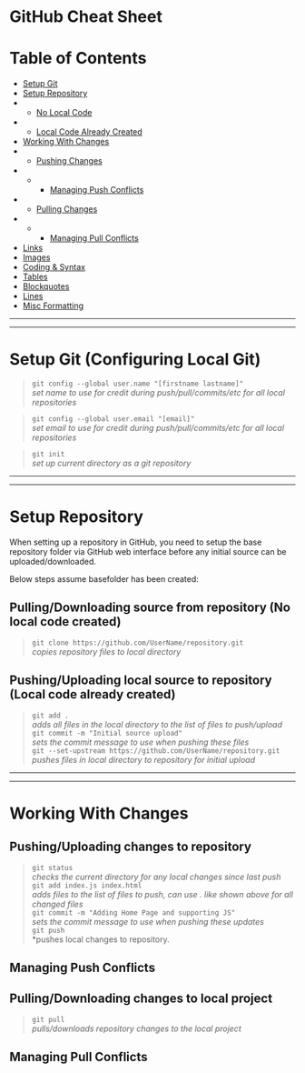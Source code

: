 # GitHub Cheat Sheet

# Table of Contents
* [Setup Git](#Setup-Git)
* [Setup Repository](#Setup-Repository)
* * [No Local Code](#Pulling/Downloading-source-from-repository-(No-local-code-created))
* * [Local Code Already Created](#Pushing/Uploading-local-source-to-repository-(Local-code-already-created))
* [Working With Changes](#Working-With-Changes)
* * [Pushing Changes](#Pushing/Uploading-changes-to-repository)
* * * [Managing Push Conflicts](#Managing-Push-Conflicts)
* * [Pulling Changes](#Pulling/Donwloanding-changes-to-local-project)
* * * [Managing Pull Conflicts](#Managing-Pull-Conflicts)
* [Links](#Links)
* [Images](#Images)
* [Coding & Syntax](#Coding=&-Syntax)
* [Tables](#Tables)
* [Blockquotes](#Blockquotes)
* [Lines](#Lines)
* [Misc Formatting](#Misc-Formatting)

***
***
# Setup Git (Configuring Local Git)
> `git config --global user.name "[firstname lastname]"`  
> *set name to use for credit during push/pull/commits/etc for all local repositories*  

> `git config --global user.email "[email]"`  
> *set email to use for credit during push/pull/commits/etc for all local repositories*

> `git init`  
> *set up current directory as a git repository*

***
***
# Setup Repository
When setting up a repository in GitHub, you need to setup the base repository folder via GitHub web interface before any initial source can be uploaded/downloaded.  

Below steps assume basefolder has been created:  
## Pulling/Downloading source from repository (No local code created)
> `git clone https://github.com/UserName/repository.git`  
> *copies repository files to local directory*

## Pushing/Uploading local source to repository (Local code already created)
> `git add .`  
> *adds all files in the local directory to the list of files to push/upload*  
> `git commit -m "Initial source upload"`  
> *sets the commit message to use when pushing these files*  
> `git --set-upstream https://github.com/UserName/repository.git`  
> *pushes files in local directory to repository for initial upload*

***
***
# Working With Changes
## Pushing/Uploading changes to repository
> `git status`  
> *checks the current directory for any local changes since last push*  
> `git add index.js index.html`  
> *adds files to the list of files to push, can use . like shown above for all changed files*  
> `git commit -m "Adding Home Page and supporting JS"`  
> *sets the commit message to use when pushing these updates*  
> `git push`  
> *pushes local changes to repository.  
## Managing Push Conflicts

## Pulling/Downloading changes to local project
> `git pull`  
> *pulls/downloads repository changes to the local project*
## Managing Pull Conflicts


